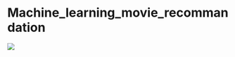 # Machine_learning_movie_recommandation

<img src = "https://github.com/Pooshan/Machine_learning_movie_recommendations/blob/master/P2_recommendations_prog/ScreenShots/Screenshot%202016-05-29%2011.32.55.png"/>
